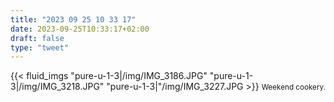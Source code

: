 ```yaml
---
title: "2023 09 25 10 33 17"
date: 2023-09-25T10:33:17+02:00
draft: false
type: "tweet"
---
```


{{< fluid_imgs
"pure-u-1-3|/img/IMG_3186.JPG"
"pure-u-1-3|/img/IMG_3218.JPG"
"pure-u-1-3|"/img/IMG_3227.JPG >}}
<small>Weekend cookery.</small>
